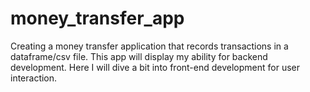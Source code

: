 # money_transfer_app
Creating a money transfer application that records transactions in a dataframe/csv file. This app will display my ability for backend development. Here I will dive a bit into front-end development for user interaction.
